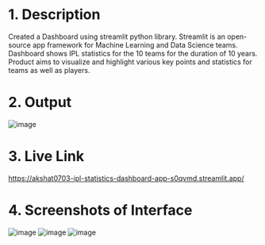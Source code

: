 # 1. Description
Created a Dashboard using streamlit python library. Streamlit is an open-source app framework for Machine Learning and Data Science teams.
Dashboard shows IPL statistics for the 10 teams for the duration of 10 years. Product aims to visualize and highlight various key points and statistics for teams as well as players.

# 2. Output
![image](https://user-images.githubusercontent.com/56085600/208085114-769ea33c-a9d0-46ef-80c7-1a918bb548ac.png)

# 3. Live Link
https://akshat0703-ipl-statistics-dashboard-app-s0qvmd.streamlit.app/

# 4. Screenshots of Interface
![image](https://user-images.githubusercontent.com/56085600/208085170-10b742ea-b22c-40ab-9e87-526b451bf9a7.png)
![image](https://user-images.githubusercontent.com/56085600/208085251-133dec8b-f18a-4c0c-a4f6-7b2e251874bd.png)
![image](https://user-images.githubusercontent.com/56085600/208085419-4e365999-4a25-4c47-b32f-3ee36ed00462.png)


